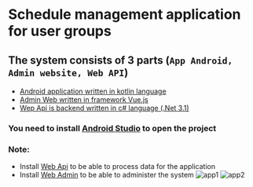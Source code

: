 # Schedule management application for user groups
## The system consists of 3 parts (``App Android, Admin website, Web API``)
- [Android application written in kotlin language](https://github.com/GrayWolf52/khoaLuan)
- [Admin Web written in framework Vue.js](https://github.com/GrayWolf52/web-quan-tri-khoa-luan)
- [Wep Api is backend written in c# language (.Net 3.1)](https://github.com/GrayWolf52/DoAn_BE)

### You need to install [Android Studio](https://developer.android.com/studio?gclid=CjwKCAiA85efBhBbEiwAD7oLQBWZvq7rdsaLiWQkK4fgNVqjL07Kd6eGbqQQ6yN2fkr1OdY3P6LEiRoCZ7cQAvD_BwE&gclsrc=aw.ds) to open the project
### Note:
- Install [Web Api](https://github.com/GrayWolf52/DoAn_BE) to be able to process data for the application
- Install [Web Admin](https://github.com/GrayWolf52/web-quan-tri-khoa-luan) to be able to administer the system
![app1](https://user-images.githubusercontent.com/56286032/218124169-d09026c6-358d-4dee-9ce8-01dccf91dcbb.png)
![app2](https://user-images.githubusercontent.com/56286032/218124379-476b644c-97d4-4c80-8b30-9672754d128e.png)
